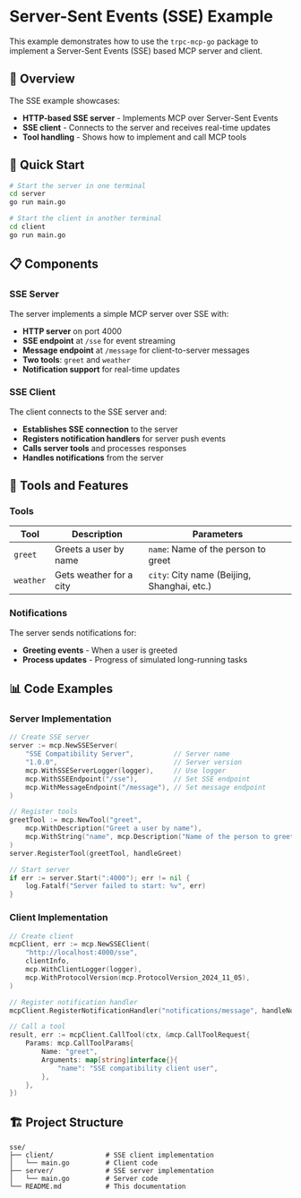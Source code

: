 # Server-Sent Events (SSE) Example

This example demonstrates how to use the `trpc-mcp-go` package to implement a Server-Sent Events (SSE) based MCP server and client.

## 🎯 Overview

The SSE example showcases:

- **HTTP-based SSE server** - Implements MCP over Server-Sent Events
- **SSE client** - Connects to the server and receives real-time updates
- **Tool handling** - Shows how to implement and call MCP tools

## 🚀 Quick Start

```bash
# Start the server in one terminal
cd server
go run main.go

# Start the client in another terminal
cd client
go run main.go
```

## 📋 Components

### SSE Server

The server implements a simple MCP server over SSE with:

- **HTTP server** on port 4000
- **SSE endpoint** at `/sse` for event streaming
- **Message endpoint** at `/message` for client-to-server messages
- **Two tools**: `greet` and `weather`
- **Notification support** for real-time updates

### SSE Client

The client connects to the SSE server and:

- **Establishes SSE connection** to the server
- **Registers notification handlers** for server push events
- **Calls server tools** and processes responses
- **Handles notifications** from the server

## 🔧 Tools and Features

### Tools

| Tool | Description | Parameters |
|------|-------------|------------|
| `greet` | Greets a user by name | `name`: Name of the person to greet |
| `weather` | Gets weather for a city | `city`: City name (Beijing, Shanghai, etc.) |

### Notifications

The server sends notifications for:

- **Greeting events** - When a user is greeted
- **Process updates** - Progress of simulated long-running tasks

## 📊 Code Examples

### Server Implementation

```go
// Create SSE server
server := mcp.NewSSEServer(
    "SSE Compatibility Server",          // Server name
    "1.0.0",                             // Server version
    mcp.WithSSEServerLogger(logger),     // Use logger
    mcp.WithSSEEndpoint("/sse"),         // Set SSE endpoint
    mcp.WithMessageEndpoint("/message"), // Set message endpoint
)

// Register tools
greetTool := mcp.NewTool("greet",
    mcp.WithDescription("Greet a user by name"),
    mcp.WithString("name", mcp.Description("Name of the person to greet")),
)
server.RegisterTool(greetTool, handleGreet)

// Start server
if err := server.Start(":4000"); err != nil {
    log.Fatalf("Server failed to start: %v", err)
}
```

### Client Implementation

```go
// Create client
mcpClient, err := mcp.NewSSEClient(
    "http://localhost:4000/sse",
    clientInfo,
    mcp.WithClientLogger(logger),
    mcp.WithProtocolVersion(mcp.ProtocolVersion_2024_11_05),
)

// Register notification handler
mcpClient.RegisterNotificationHandler("notifications/message", handleNotification)

// Call a tool
result, err := mcpClient.CallTool(ctx, &mcp.CallToolRequest{
    Params: mcp.CallToolParams{
        Name: "greet",
        Arguments: map[string]interface{}{
            "name": "SSE compatibility client user",
        },
    },
})
```

## 🏗️ Project Structure

```
sse/
├── client/             # SSE client implementation
│   └── main.go         # Client code
├── server/             # SSE server implementation
│   └── main.go         # Server code
└── README.md           # This documentation
```
